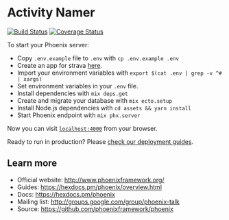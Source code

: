 # Activity Namer

[![Build Status](https://travis-ci.org/edance/namer.svg?branch=master)](https://travis-ci.org/edance/namer)
[![Coverage Status](https://coveralls.io/repos/github/edance/namer/badge.svg?branch=master)](https://coveralls.io/github/edance/namer?branch=master)

To start your Phoenix server:

  * Copy `.env.example` file to `.env` with `cp .env.example .env`
  * Create an app for strava [here](https://developers.strava.com).
  * Import your environment variables with `export $(cat .env | grep -v ^# | xargs)`
  * Set environment variables in your `.env` file.
  * Install dependencies with `mix deps.get`
  * Create and migrate your database with `mix ecto.setup`
  * Install Node.js dependencies with `cd assets && yarn install`
  * Start Phoenix endpoint with `mix phx.server`

Now you can visit [`localhost:4000`](http://localhost:4000) from your browser.

Ready to run in production? Please [check our deployment guides](https://hexdocs.pm/phoenix/deployment.html).

## Learn more

  * Official website: http://www.phoenixframework.org/
  * Guides: https://hexdocs.pm/phoenix/overview.html
  * Docs: https://hexdocs.pm/phoenix
  * Mailing list: http://groups.google.com/group/phoenix-talk
  * Source: https://github.com/phoenixframework/phoenix
